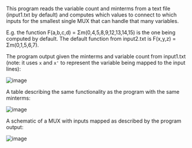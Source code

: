 This program reads the variable count and minterms from a text file (input1.txt by default) and computes which values to connect to which inputs for the smallest single MUX that can handle that many variables.

E.g. the function F(a,b,c,d) = Σm(0,4,5,8,9,12,13,14,15) is the one being computed by default. The default function from input2.txt is F(x,y,z) = Σm(0,1,5,6,7).

The program output given the minterms and variable count from input1.txt (note: it uses `x` and `x'` to represent the variable being mapped to the input lines):

![image](https://user-images.githubusercontent.com/83474789/194729987-6c292f0d-039e-403e-906f-b9b1c1d79c4b.png)

A table describing the same functionality as the program with the same minterms:

![image](https://user-images.githubusercontent.com/83474789/194688430-72481109-1d4d-420b-82fb-7f73fba886fb.png)

A schematic of a MUX with inputs mapped as described by the program output:

![image](https://user-images.githubusercontent.com/83474789/194688443-2d1ea869-b820-48ed-96a2-ed8676938841.png)
